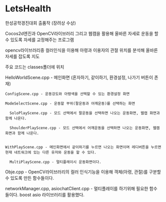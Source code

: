 # LetsHealth
한성공학경진대회 출품작 (장려상 수상)

Cocos2d엔진과 OpenCV라이브러리 그리고 웹캠을 활용해 올바른 자세로 운동을 할 수 있도록 자세를 교정해주는 프로그램

opencv라이브러리중 컬러인식을 이용해 아령과 이용자의 관절 위치를 분석해 올바른 자세를 잡도록 지도

주요 코드는 classes폴더에 위치

HelloWorldScene.cpp - 메인화면 (혼자하기, 같이하기, 환경설정, 나가기 버튼이 존재)
  
    ConfigScene.cpp - 운동강도와 아령색을 선택할 수 있는 환경설정 화면

    ModeSelectScene.cpp - 운동할 부위(팔운동과 어깨운동)를 선택하는 화면

      SoloPlayScene.cpp - 모드 선택에서 팔운동을 선택하면 나오는 운동화면, 웹캡 화면과 함께 나온다.

      ShoulderPlayScene.cpp - 모드 선택에서 어깨운동을 선택하면 나오는 운동화면, 웹캠 화면과 함께 나온다.

  
    WithPlayScene.cpp - 메인화면에서 같이하기를 누르면 나오는 화면이며 레디버튼을 누르면 현재 네트워크에 있는 다른 유저와 운동을 할 수 있다.

      MultiPlayScene.cpp - 멀티플레이시 운동화면이다.
    
    

Obje.cpp - OpenCV라이브러리의 컬러 인식기능을 이용해 객체(아령, 관절)를 구분할 수 있도록 만든 함수들이다.

networkManager.cpp, asiochatClient.cpp - 멀티플레이를 하기위해 필요한 함수들이다. boost asio 라이브러리를 활용했다.
